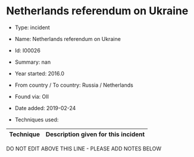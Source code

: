 # Netherlands referendum on Ukraine

* Type: incident

* Name: Netherlands referendum on Ukraine

* Id: I00026

* Summary: nan

* Year started: 2016.0

* From country / To country: Russia / Netherlands

* Found via: OII

* Date added: 2019-02-24

* Techniques used: 

| Technique | Description given for this incident |
| --------- | ------------------------- |

DO NOT EDIT ABOVE THIS LINE - PLEASE ADD NOTES BELOW